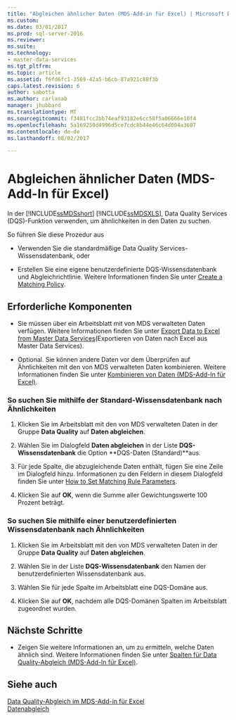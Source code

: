 ```yaml
---
title: "Abgleichen ähnlicher Daten (MDS-Add-in für Excel) | Microsoft Docs"
ms.custom: 
ms.date: 03/01/2017
ms.prod: sql-server-2016
ms.reviewer: 
ms.suite: 
ms.technology:
- master-data-services
ms.tgt_pltfrm: 
ms.topic: article
ms.assetid: f6fd6fc1-3569-42a5-b6cb-87a921c88f3b
caps.latest.revision: 6
author: sabotta
ms.author: carlasab
manager: jhubbard
ms.translationtype: MT
ms.sourcegitcommit: f3481fcc2bb74eaf93182e6cc58f5a06666e10f4
ms.openlocfilehash: 5a169250d4996d5ce7cdc8b44e46c64d604a3607
ms.contentlocale: de-de
ms.lasthandoff: 08/02/2017

---
```

# <a name="match-similar-data-mds-add-in-for-excel"></a>Abgleichen ähnlicher Daten (MDS-Add-In für Excel)
  In der [!INCLUDE[ssMDSshort](../../includes/ssmdsshort-md.md)] [!INCLUDE[ssMDSXLS](../../includes/ssmdsxls-md.md)], Data Quality Services (DQS)-Funktion verwenden, um ähnlichkeiten in den Daten zu suchen.  
  
 So führen Sie diese Prozedur aus  
  
-   Verwenden Sie die standardmäßige Data Quality Services-Wissensdatenbank, oder  
  
-   Erstellen Sie eine eigene benutzerdefinierte DQS-Wissensdatenbank und Abgleichrichtlinie. Weitere Informationen finden Sie unter [Create a Matching Policy](../../data-quality-services/create-a-matching-policy.md).  
  
## <a name="prerequisites"></a>Erforderliche Komponenten  
  
-   Sie müssen über ein Arbeitsblatt mit von MDS verwalteten Daten verfügen. Weitere Informationen finden Sie unter [Export Data to Excel from Master Data Services](../../master-data-services/microsoft-excel-add-in/export-data-to-excel-from-master-data-services.md)(Exportieren von Daten nach Excel aus Master Data Services).  
  
-   Optional. Sie können andere Daten vor dem Überprüfen auf Ähnlichkeiten mit den von MDS verwalteten Daten kombinieren. Weitere Informationen finden Sie unter [Kombinieren von Daten &#40;MDS-Add-In für Excel&#41;](../../master-data-services/microsoft-excel-add-in/combine-data-mds-add-in-for-excel.md).  
  
### <a name="to-find-similarities-by-using-the-default-knowledge-base"></a>So suchen Sie mithilfe der Standard-Wissensdatenbank nach Ähnlichkeiten  
  
1.  Klicken Sie im Arbeitsblatt mit den von MDS verwalteten Daten in der Gruppe **Data Quality** auf **Daten abgleichen**.  
  
2.  Wählen Sie im Dialogfeld **Daten abgleichen** in der Liste **DQS-Wissensdatenbank** die Option **DQS-Daten (Standard)**aus.  
  
3.  Für jede Spalte, die abzugleichende Daten enthält, fügen Sie eine Zeile im Dialogfeld hinzu. Informationen zu den Feldern in diesem Dialogfeld finden Sie unter [How to Set Matching Rule Parameters](../../data-quality-services/create-a-matching-policy.md#MatchingRules).  
  
4.  Klicken Sie auf **OK**, wenn die Summe aller Gewichtungswerte 100 Prozent beträgt.  
  
### <a name="to-find-similarities-by-using-a-custom-knowledge-base"></a>So suchen Sie mithilfe einer benutzerdefinierten Wissensdatenbank nach Ähnlichkeiten  
  
1.  Klicken Sie im Arbeitsblatt mit den von MDS verwalteten Daten in der Gruppe **Data Quality** auf **Daten abgleichen**.  
  
2.  Wählen Sie in der Liste **DQS-Wissensdatenbank** den Namen der benutzerdefinierten Wissensdatenbank aus.  
  
3.  Wählen Sie für jede Spalte im Arbeitsblatt eine DQS-Domäne aus.  
  
4.  Klicken Sie auf **OK**, nachdem alle DQS-Domänen Spalten im Arbeitsblatt zugeordnet wurden.  
  
## <a name="next-steps"></a>Nächste Schritte  
  
-   Zeigen Sie weitere Informationen an, um zu ermitteln, welche Daten ähnlich sind. Weitere Informationen finden Sie unter [Spalten für Data Quality-Abgleich &#40;MDS-Add-In für Excel&#41;](../../master-data-services/microsoft-excel-add-in/data-quality-matching-columns-mds-add-in-for-excel.md).  
  
## <a name="see-also"></a>Siehe auch  
 [Data Quality-Abgleich im MDS-Add-in für Excel](../../master-data-services/microsoft-excel-add-in/data-quality-matching-in-the-mds-add-in-for-excel.md)   
 [Datenabgleich](../../data-quality-services/data-matching.md)  
  
  
